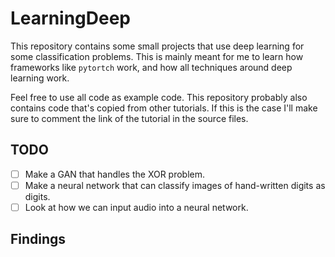 # LearningDeep

This repository contains some small projects that use deep learning for some classification problems. This is mainly meant for me to learn how frameworks like `pytortch` work, and how all techniques around deep learning work.

Feel free to use all code as example code. This repository probably also contains code that's copied from other tutorials. If this is the case I'll make sure to comment the link of the tutorial in the source files.

## TODO
- [ ] Make a GAN that handles the XOR problem.
- [ ] Make a neural network that can classify images of hand-written digits as digits.
- [ ] Look at how we can input audio into a neural network. 

## Findings
